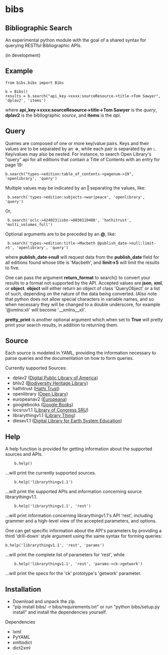 bibs
====
Bibliographic Search
------------

An experimental python module with the goal of a shared syntax for querying RESTful Bibliographic APIs.

(in development)

Example
-----

	from bibs.bibs import Bibs

	b = Bibs()
	results = b.search("api_key->xxxx:sourceResource->title->Tom Sawyer", 'dplav2', 'items')

where **api_key->xxxx:sourceResource->title->Tom Sawyer** is the *query*, **dplav2** is the bibliographic *source*, and **items** is the *api*. 


Query
-----

Queries are composed of one or more key/value pairs. Keys and their values are to be separated by an **->**, while each pair is separated by an **:**. Key/values may also be nested. For instance, to search Open Library's "query" api for all editions that contain a Title of Contents with an entry for page 19:

	b.search("types->edition:table_of_contents->pagenum->19", 'openlibrary', 'query') 

Multiple values may be indicated by an **|** separating the values, like:

	 b.search('types->edition:subjects->war|peace', 'openlibrary', 'query')

Or,

	 b.search('oclc->424023|isbn->0030110408', 'hathitrust', 'multi_volumes_full')


Optional arguments are to be preceded by an **@**, like:

	 b.search('types->edition:title->Macbeth @publish_date->null:limit->5', 'openlibrary', 'query')

where **publish_date->null** will request data from the **publish_date** field for all editions found whose title is 'Macbeth', and **limit->5** will limit the results to five.  

One can pass the argument **return_format** to search() to convert your results to a format not supported by the API. Accepted values are **json**, **xml**, or **object**. **object** will either return an object of class 'QueryObject' or a list of such, depending on the nature of the data being converted. (Also note that python does not allow special characters in variable names, and so when necessary they will be changed to a double underscore, for example '@xmlns:xli' will become '__xmlns__xli'. 

**pretty_print** is another optional argument which when set to **True** will pretty print your search results, in addition to returning them.


Source
-----

Each source is modeled in YAML, providing the information necessary to parse queries and the documentation on how to form queries. 


Currently supported Sources:

- dplav2           (<a href='http://dp.la'>Digital Public Library of America</a>)
- bhlv2            (<a href='http://biodiversityheritagelibrary.org'>Biodiversity Heritage Library</a>)
- hathitrust       (<a href='http://hathitrust.org'>Hathi Trust</a>)
- openlibrary      (<a href='http://openlibrary.org'>Open Library</a>)
- europeanav2      (<a href='http://europeana.eu'>Europeana</a>)
- googlebooks      (<a href='http://books.google.com'>Google Books</a>)
- locsruv1.1       (<a href='http://loc.gov/standards/sru'>Library of Congress SRU</a>)
- librarythingv1.1 (<a href='http://www.librarything.com'>Library Thing</a>)
- dlesev1.1        (<a href='http://www.dlese.org'>Digital Library for Earth System Education</a>)


Help
-----

A help function is provided for getting information about the supported sources and APIs.

       	b.help()

...will print the currently supported sources.

     	b.help('librarythingv1.1')

...will print the supported APIs and information concerning source librarythingv1.1.

     	b.help('librarythingv1.1', 'rest')

...will print information concerning librarythingv1.1's API 'rest', including grammer and a high-level view of the accepted parameters, and options. 

One can get specific information about the API's parameters by providing a third 'drill-down' style argument using the same syntax for forming queries:
    
	b.help('librarythingv1.1', 'rest', 'params')

...will print the complete list of parameters for 'rest', while

     	b.help('librarythingv1.1', 'rest', 'params->ck->getwork')

...will print the specs for the 'ck' prototype's 'getwork' parameter.


Installation
-----

- Download and unpack the zip.
- "pip install bibs/ -r bibs/requirements.txt" or run "python bibs/setup.py install" and install the dependencies yourself.

Dependencies
- lxml
- PyYAML
- xmltodict
- dict2xml
